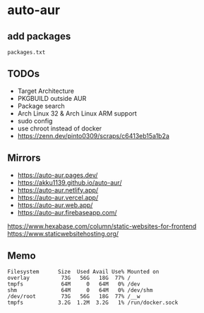 # auto-aur

## add packages

`packages.txt`

## TODOs

- Target Architecture
- PKGBUILD outside AUR
- Package search
- Arch Linux 32 & Arch Linux ARM support
- sudo config
- use chroot instead of docker
- https://zenn.dev/pinto0309/scraps/c6413eb15a1b2a

## Mirrors

- https://auto-aur.pages.dev/
- https://akku1139.github.io/auto-aur/
- https://auto-aur.netlify.app/
- https://auto-aur.vercel.app/
- https://auto-aur.web.app/
- https://auto-aur.firebaseapp.com/

https://www.hexabase.com/column/static-websites-for-frontend
https://www.staticwebsitehosting.org/

## Memo

```
Filesystem      Size  Used Avail Use% Mounted on
overlay          73G   56G   18G  77% /
tmpfs            64M     0   64M   0% /dev
shm              64M     0   64M   0% /dev/shm
/dev/root        73G   56G   18G  77% /__w
tmpfs           3.2G  1.2M  3.2G   1% /run/docker.sock
```
